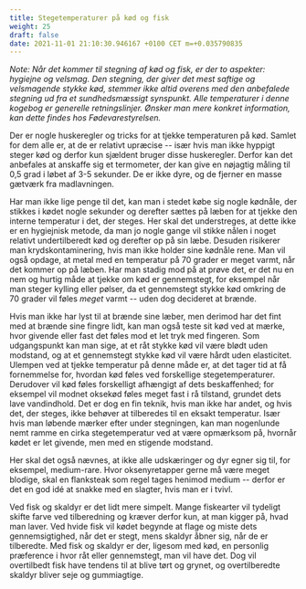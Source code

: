 ```yaml
---
title: Stegetemperaturer på kød og fisk
weight: 25
draft: false
date: 2021-11-01 21:10:30.946167 +0100 CET m=+0.035790835
---
```



*Note: Når det kommer til stegning af kød og fisk, er der to aspekter:
hygiejne og velsmag. Den stegning, der giver det mest saftige og
velsmagende stykke kød, stemmer ikke altid overens med den anbefalede
stegning ud fra et sundhedsmæssigt synspunkt. Alle temperaturer i denne
kogebog er generelle retningslinjer. Ønsker man mere konkret
information, kan dette findes hos Fødevarestyrelsen.*

Der er nogle huskeregler og tricks for at tjekke temperaturen på kød.
Samlet for dem alle er, at de er relativt upræcise -- især hvis man ikke
hyppigt steger kød og derfor kun sjældent bruger disse huskeregler.
Derfor kan det anbefales at anskaffe sig et termometer, der kan give en
nøjagtig måling til 0,5 grad i løbet af 3-5 sekunder. De er ikke dyre,
og de fjerner en masse gætværk fra madlavningen.

Har man ikke lige penge til det, kan man i stedet købe sig nogle
kødnåle, der stikkes i kødet nogle sekunder og derefter sættes på læben
for at tjekke den interne temperatur i det, der steges. Her skal det
understreges, at dette ikke er en hygiejnisk metode, da man jo nogle
gange vil stikke nålen i noget relativt undertilberedt kød og derefter
op på sin læbe. Desuden risikerer man krydskontaminering, hvis man ikke
holder sine kødnåle rene. Man vil også opdage, at metal med en
temperatur på 70 grader er meget varmt, når det kommer op på læben. Har
man stadig mod på at prøve det, er det nu en nem og hurtig måde at
tjekke om kød er gennemstegt, for eksempel når man steger kylling eller
pølser, da et gennemstegt stykke kød omkring de 70 grader vil føles
*meget* varmt -- uden dog decideret at brænde.

Hvis man ikke har lyst til at brænde sine læber, men derimod har det
fint med at brænde sine fingre lidt, kan man også teste sit kød ved at
mærke, hvor givende eller fast det føles mod et let tryk med fingeren.
Som udgangspunkt kan man sige, at et råt stykke kød vil være blødt uden
modstand, og at et gennemstegt stykke kød vil være hårdt uden
elasticitet. Ulempen ved at tjekke temperatur på denne måde er, at det
tager tid at få fornemmelse for, hvordan kød føles ved forskellige
stegetemperaturer. Derudover vil kød føles forskelligt afhængigt af dets
beskaffenhed; for eksempel vil modnet oksekød føles meget fast i rå
tilstand, grundet dets lave vandindhold. Det er dog en fin teknik, hvis
man ikke har andet, og hvis det, der steges, ikke behøver at tilberedes
til en eksakt temperatur. Især hvis man løbende mærker efter under
stegningen, kan man nogenlunde nemt ramme en cirka stegetemperatur ved
at være opmærksom på, hvornår kødet er let givende, men med en stigende
modstand.

Her skal det også nævnes, at ikke alle udskæringer og dyr egner sig til,
for eksempel, medium-rare. Hvor oksenyretapper gerne må være meget
blodige, skal en flanksteak som regel tages henimod medium -- derfor er
det en god idé at snakke med en slagter, hvis man er i tvivl.

Ved fisk og skaldyr er det lidt mere simpelt. Mange fiskearter vil
tydeligt skifte farve ved tilberedning og kræver derfor kun, at man
kigger på, hvad man laver. Ved hvide fisk vil kødet begynde at flage og
miste dets gennemsigtighed, når det er stegt, mens skaldyr åbner sig,
når de er tilberedte. Med fisk og skaldyr er der, ligesom med kød, en
personlig præference i hvor råt eller gennemstegt, man vil have det. Dog
vil overtilbedt fisk have tendens til at blive tørt og grynet, og
overtilberedte skaldyr bliver seje og gummiagtige.

